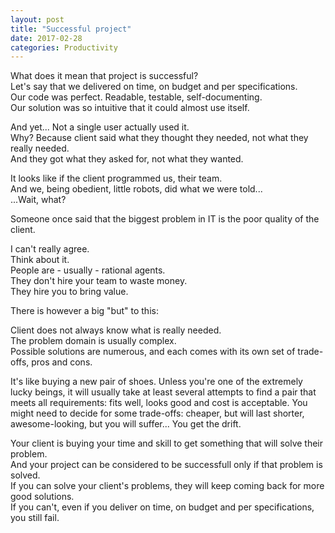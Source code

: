 ```yaml
---
layout: post
title: "Successful project"
date: 2017-02-28
categories: Productivity
---
```


What does it mean that project is successful? <br/>
Let's say that we delivered on time, on budget and per specifications. <br/>
Our code was perfect. Readable, testable, self-documenting. <br/>
Our solution was so intuitive that it could almost use itself. <br/>

And yet... Not a single user actually used it.  <br/>
Why? Because client said what they thought they needed, not what they really needed. <br/>
And they got what they asked for, not what they wanted. <br/>

It looks like if the client programmed us, their team.  <br/>
And we, being obedient, little robots, did what we were told... <br/>
...Wait, what? <br/>

Someone once said that the biggest problem in IT is the poor quality of the client.

I can't really agree. <br/> 
Think about it.  <br/>
People are - usually - rational agents. <br/>
They don't hire your team to waste money.  <br/>
They hire you to bring value. <br/>

There is however a big "but" to this:

Client does not always know what is really needed. <br/>
The problem domain is usually complex.  <br/>
Possible solutions are numerous, and each comes with its own set of trade-offs, pros and cons.

It's like buying a new pair of shoes. Unless you're one of the extremely lucky beings, it will usually take at least several attempts to find a pair that meets all requirements: fits well, looks good and cost is acceptable. You might need to decide for some trade-offs: cheaper, but will last shorter, awesome-looking, but you will suffer... You get the drift.

Your client is buying your time and skill to get something that will solve their problem. <br/>
And your project can be considered to be successfull only if that problem is solved. <br/>
If you can solve your client's problems, they will keep coming back for more good solutions. <br/>
If you can't, even if you deliver on time, on budget and per specifications, you still fail.
